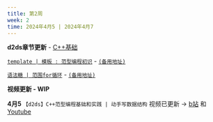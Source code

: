 ```yaml
---
title: 第2周
week: 2
time: 2024年4月5 | 2024年4月7
---
```


**d2ds章节更新** - [C++基础](https://sunrisepeak.github.io/d2ds/other/1_cpp_base.html)

[`template | 模板 : 范型编程初识`](https://sunrisepeak.github.io/d2ds/other/1_cpp_base.template.html) - [`(备用地址)`](https://zhuanlan.zhihu.com/p/690735542)

[`语法糖 | 范围for循环`](https://sunrisepeak.github.io/d2ds/other/2_cpp_base.rangefor.html) - [`(备用地址)`]()

**视频更新 - WIP**

**4月5** `【d2ds】C++范型编程基础和实践 | 动手写数据结构`  视频已更新 -> [b站](https://www.bilibili.com/video/BV1JD421W7QJ) 和 [Youtube](https://youtu.be/Tn-KycRgQtI?si=eOKFh2dMOXi6xaB0)